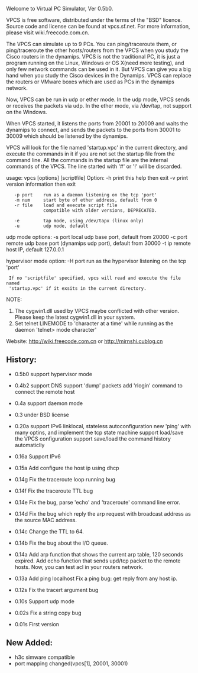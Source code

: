 
   Welcome to Virtual PC Simulator, Ver 0.5b0.
   
   VPCS is free software, distributed under the terms of the "BSD" licence.
   Source code and license can be found at vpcs.sf.net.
   For more information, please visit wiki.freecode.com.cn.

   The VPCS can simulate up to 9 PCs. You can ping/traceroute them, or 
ping/traceroute the other hosts/routers from the VPCS when you study the Cisco 
routers in the dynamips. VPCS is not the traditional PC, it is just a program 
running on the Linux, Windows or OS X(need more testing), and only few network 
commands can be used in it. But VPCS can give you a big hand when you study 
the Cisco devices in the Dynamips. VPCS can replace the routers or VMware boxes
which are used as PCs in the dynamips network.

   Now, VPCS can be run in udp or ether mode. In the udp mode, VPCS sends or 
receives the packets via udp. In the ether mode, via /dev/tap, not support 
on the Windows.

   When VPCS started, it listens the ports from 20001 to 20009 and waits the 
dynamips to connect, and sends the packets to the ports from 30001 to 30009 which 
should be listened by the dynamips. 
   
   VPCS will look for the file named 'startup.vpc' in the current directory, and 
execute the commands in it if you are not set the startup file from the command 
line. All the commands in the startup file are the internal commands of the VPCS.
The line started with '#' or '!' will be discarded.

   usage: vpcs [options] [scriptfile]
   Option:
       -h         print this help then exit
       -v         print version information then exit
   
       -p port    run as a daemon listening on the tcp 'port'
       -m num     start byte of ether address, default from 0
       -r file    load and execute script file
                  compatible with older versions, DEPRECATED.
   
       -e         tap mode, using /dev/tapx (linux only)
       -u         udp mode, default
   
   udp mode options:
       -s port    local udp base port, default from 20000
       -c port    remote udp base port (dynamips udp port), default from 30000
       -t ip      remote host IP, default 127.0.0.1

   hypervisor mode option:
    -H port    run as the hypervisor listening on the tcp 'port'

     If no 'scriptfile' specified, vpcs will read and execute the file named
     'startup.vpc' if it exsits in the current directory.

   NOTE: 
   1. The cygwin1.dll used by VPCS maybe conflicted with other version. Please 
      keep the latest cygwin1.dll in your system.
   2. Set telnet LINEMODE to 'character at a time' while running as the daemon
      'telnet> mode character'
 
Website: http://wiki.freecode.com.cn or http://mirnshi.cublog.cn
   
## History:
*  0.5b0   support hypervisor mode
           
*  0.4b2   support DNS
           support 'dump' packets
           add 'rlogin' command to connect the remote host
           
*  0.4a    support daemon mode
*  0.3     under BSD license
*  0.20a   support IPv6 linklocal, stateless autoconfiguration
           new 'ping' with many optins, and implement the tcp state machine
           support load/save the VPCS configuration
           support save/load the command history automaticlly
           
*  0.16a   Support IPv6
*  0.15a   Add configure the host ip using dhcp
*  0.14g   Fix the traceroute loop running bug 
*  0.14f   Fix the traceroute TTL bug 
*  0.14e   Fix the bug, parse 'echo' and 'traceroute' command line error. 
*  0.14d   Fix the bug which reply the arp request with broadcast address as 
           the source MAC address.
*  0.14c   Change the TTL to 64.
*  0.14b   Fix the bug about the I/O queue.
*  0.14a   Add arp function that shows the current arp table, 120 seconds expired. 
           Add echo function that sends upd/tcp packet to the remote hosts. Now, 
           you can test acl in your routers network. 
*  0.13a   Add ping localhost
           Fix a ping bug: get reply from any host ip.
*  0.12s   Fix the tracert argument bug
*  0.10s   Support udp mode
*  0.02s   Fix a string copy bug
*  0.01s   First version

## New Added:
* h3c simware compatible
* port mapping changed(vpcs[1], 20001, 30001)
